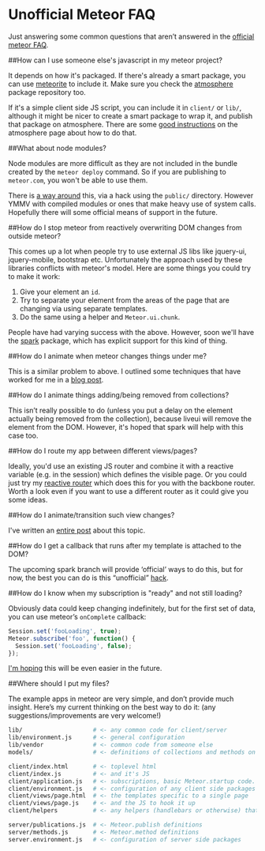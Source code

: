 Unofficial Meteor FAQ
=====================
Just answering some common questions that aren’t answered in the [official meteor FAQ](http://www.meteor.com/faq/).

##How can I use someone else's javascript in my meteor project?

It depends on how it's packaged. If there's already a smart package, you can use [meteorite](http://possibilities.github.com/meteorite/) to include it. Make sure you check the [atmosphere](http://atmosphere.meteor.com) package repository too.

If it's a simple client side JS script, you can include it in `client/` or `lib/`, although it might be nicer to create a smart package to wrap it, and publish that package on atmosphere. There are some [good instructions](https://atmosphere.meteor.com/wtf/package) on the atmosphere page about how to do that.

##What about node modules?

Node modules are more difficult as they are not included in the bundle created by the  `meteor deploy` command. So if you are publishing to `meteor.com`, you won't be able to use them.

There is [a way around](http://stackoverflow.com/questions/10476170/how-can-i-deploy-node-modules-in-a-meteor-app-on-meteor-com) this, via a hack using the `public/` directory. However YMMV with compiled modules or ones that make heavy use of system calls. Hopefully there will some official means of support in the future.


##How do I stop meteor from reactively overwriting DOM changes from outside meteor?

This comes up a lot when people try to use external JS libs like jquery-ui, jquery-mobile, bootstrap etc. Unfortunately the approach used by these libraries conflicts with meteor's model. Here are some things you could try to make it work:

1. Give your element an `id`.
2. Try to separate your element from the areas of the page that are changing via using separate templates.
3. Do the same using a helper and `Meteor.ui.chunk`.

People have had varying success with the above. However, soon we'll have the [spark](https://github.com/meteor/meteor/tree/spark) package, which has explicit support for this kind of thing.

##How do I animate when meteor changes things under me?

This is a similar problem to above. I outlined some techniques that have worked for me in a [blog post](http://bindle.me/blog/index.php/658/animations-in-meteor-state-of-the-game). 

##How do I animate things adding/being removed from collections?

This isn’t really possible to do (unless you put a delay on the element actually being removed from the collection), because liveui will remove the element from the DOM. However, it's hoped that spark will help with this case too.

##How do I route my app between different views/pages?

Ideally, you'd use an existing JS router and combine it with a reactive variable (e.g. in the session) which defines the visible page. Or you could just try my [reactive router](https://github.com/tmeasday/meteor-router) which does this for you with the backbone router. Worth a look even if you want to use a different router as it could give you some ideas.

##How do I animate/transition such view changes?

I've written an [entire post](http://bindle.me/blog/index.php/679/page-transitions-in-meteor-getleague-com) about this topic.

##How do I get a callback that runs after my template is attached to the DOM?

The upcoming spark branch will provide ‘official’ ways to do this, but for now, the best you can do is this “unofficial” [hack](http://stackoverflow.com/questions/10109788/callback-after-the-dom-was-updated-in-meteor-js).

##How do I know when my subscription is "ready" and not still loading?

Obviously data could keep changing indefinitely, but for the first set of data, you can use meteor’s `onComplete` callback:

```js
Session.set('fooLoading', true); 
Meteor.subscribe('foo', function() { 
  Session.set('fooLoading', false); 
});
```

[I'm hoping](https://github.com/meteor/meteor/pull/273) this will be even easier in the future.

##Where should I put my files?

The example apps in meteor are very simple, and don’t provide much insight. Here’s my current thinking on the best way to do it: (any suggestions/improvements are very welcome!)

```bash
lib/                    # <- any common code for client/server
lib/environment.js      # <- general configuration
lib/vendor              # <- common code from someone else
models/                 # <- definitions of collections and methods on them (could be collections/)

client/index.html       # <- toplevel html
client/index.js         # <- and it's JS
client/application.js   # <- subscriptions, basic Meteor.startup code.
client/environment.js   # <- configuration of any client side packages
client/views/page.html  # <- the templates specific to a single page
client/views/page.js    # <- and the JS to hook it up
client/helpers          # <- any helpers (handlebars or otherwise) that are used often in view files

server/publications.js  # <- Meteor.publish definitions
server/methods.js       # <- Meteor.method definitions
server.environment.js   # <- configuration of server side packages
```

